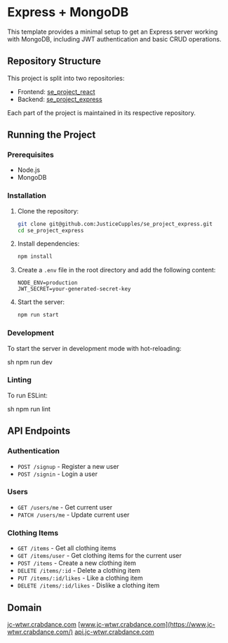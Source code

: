 # Express + MongoDB

This template provides a minimal setup to get an Express server working with MongoDB, including JWT authentication and basic CRUD operations.

## Repository Structure

This project is split into two repositories:

- Frontend: [se_project_react](https://github.com/JusticeCupples/se_project_react)
- Backend: [se_project_express](https://github.com/JusticeCupples/se_project_express)

Each part of the project is maintained in its respective repository.

## Running the Project

### Prerequisites

- Node.js
- MongoDB

### Installation

1. Clone the repository:
   ```sh
   git clone git@github.com:JusticeCupples/se_project_express.git
   cd se_project_express
   ```

2. Install dependencies:
   ```sh
   npm install
   ```

3. Create a `.env` file in the root directory and add the following content:
   ```plaintext
   NODE_ENV=production
   JWT_SECRET=your-generated-secret-key
   ```

4. Start the server:
   ```sh
   npm run start
   ```

### Development

To start the server in development mode with hot-reloading:

sh
npm run dev

### Linting

To run ESLint:

sh
npm run lint


## API Endpoints

### Authentication

- `POST /signup` - Register a new user
- `POST /signin` - Login a user

### Users

- `GET /users/me` - Get current user
- `PATCH /users/me` - Update current user

### Clothing Items

- `GET /items` - Get all clothing items
- `GET /items/user` - Get clothing items for the current user
- `POST /items` - Create a new clothing item
- `DELETE /items/:id` - Delete a clothing item
- `PUT /items/:id/likes` - Like a clothing item
- `DELETE /items/:id/likes` - Dislike a clothing item

## Domain

[jc-wtwr.crabdance.com](https://jc-wtwr.crabdance.com/)
[www.jc-wtwr.crabdance.com](https://www.jc-wtwr.crabdance.com/)
[api.jc-wtwr.crabdance.com](https://api.jc-wtwr.crabdance.com/)
